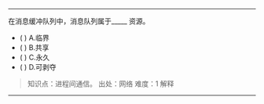 ---
在消息缓冲队列中，消息队列属于_____ 资源。
- ( ) A.临界 
- ( ) B.共享 
- ( ) C.永久 
- ( ) D.可剥夺

> 知识点：进程间通信。
> 出处：网络
> 难度：1
> 解释

---